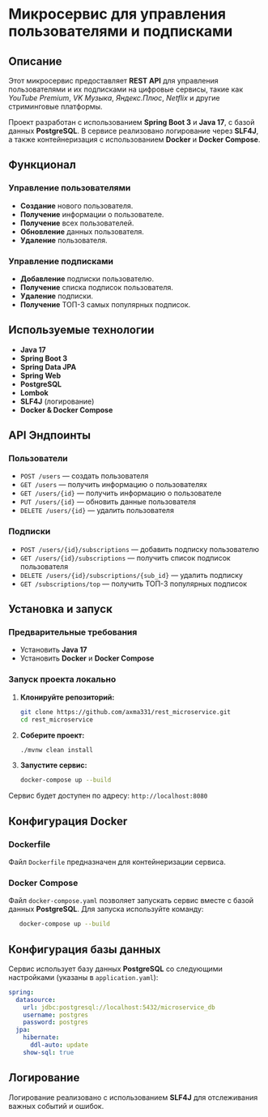# Микросервис для управления пользователями и подписками

## Описание
Этот микросервис предоставляет **REST API** для управления пользователями и их подписками на цифровые сервисы, такие как *YouTube Premium*, *VK Музыка*, *Яндекс.Плюс*, *Netflix* и другие стриминговые платформы.

Проект разработан с использованием **Spring Boot 3** и **Java 17**, с базой данных **PostgreSQL**. В сервисе реализовано логирование через **SLF4J**, а также контейнеризация с использованием **Docker** и **Docker Compose**.

## Функционал
### Управление пользователями
- **Создание** нового пользователя.
- **Получение** информации о пользователе.
- **Получение** всех пользователей.
- **Обновление** данных пользователя.
- **Удаление** пользователя.

### Управление подписками
- **Добавление** подписки пользователю.
- **Получение** списка подписок пользователя.
- **Удаление** подписки.
- **Получение** ТОП-3 самых популярных подписок.

## Используемые технологии
- **Java 17**
- **Spring Boot 3**
- **Spring Data JPA**
- **Spring Web**
- **PostgreSQL**
- **Lombok**
- **SLF4J** (логирование)
- **Docker & Docker Compose**

## API Эндпоинты
### Пользователи
- `POST /users` — создать пользователя
- `GET /users` — получить информацию о пользователях
- `GET /users/{id}` — получить информацию о пользователе
- `PUT /users/{id}` — обновить данные пользователя
- `DELETE /users/{id}` — удалить пользователя

### Подписки
- `POST /users/{id}/subscriptions` — добавить подписку пользователю
- `GET /users/{id}/subscriptions` — получить список подписок пользователя
- `DELETE /users/{id}/subscriptions/{sub_id}` — удалить подписку
- `GET /subscriptions/top` — получить ТОП-3 популярных подписок

## Установка и запуск
### Предварительные требования
- Установить **Java 17**
- Установить **Docker** и **Docker Compose**

### Запуск проекта локально
1. **Клонируйте репозиторий:**
   ```sh
   git clone https://github.com/axma331/rest_microservice.git
   cd rest_microservice
   ```
2. **Соберите проект:**
   ```sh
   ./mvnw clean install
   ```
3. **Запустите сервис:**
   ```sh
   docker-compose up --build
   ```

Сервис будет доступен по адресу: `http://localhost:8080`

## Конфигурация Docker
### Dockerfile
Файл `Dockerfile` предназначен для контейнеризации сервиса.

### Docker Compose
Файл `docker-compose.yaml` позволяет запускать сервис вместе с базой данных **PostgreSQL**. Для запуска используйте команду:
```sh
   docker-compose up --build
```

## Конфигурация базы данных
Сервис использует базу данных **PostgreSQL** со следующими настройками (указаны в `application.yaml`):
```yaml
spring:
  datasource:
    url: jdbc:postgresql://localhost:5432/microservice_db
    username: postgres
    password: postgres
  jpa:
    hibernate:
      ddl-auto: update
    show-sql: true
```

## Логирование
Логирование реализовано с использованием **SLF4J** для отслеживания важных событий и ошибок.

